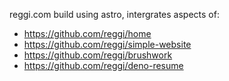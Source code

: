 reggi.com build using astro, intergrates aspects of:

* https://github.com/reggi/home
* https://github.com/reggi/simple-website
* https://github.com/reggi/brushwork
* https://github.com/reggi/deno-resume
